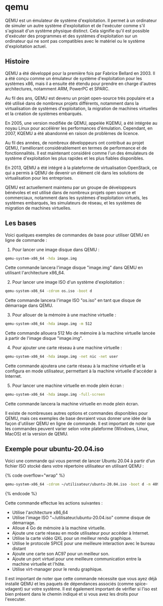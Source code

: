 # qemu

QEMU est un émulateur de système d'exploitation. Il permet à un ordinateur de simuler un autre système d'exploitation et de l'exécuter comme s'il s'agissait d'un système physique distinct. Cela signifie qu'il est possible d'exécuter des programmes et des systèmes d'exploitation sur un ordinateur qui ne sont pas compatibles avec le matériel ou le système d'exploitation actuel.

## Histoire

QEMU a été développé pour la première fois par Fabrice Bellard en 2003. Il a été conçu comme un émulateur de système d'exploitation pour les systèmes x86, mais il a ensuite été étendu pour prendre en charge d'autres architectures, notamment ARM, PowerPC et SPARC.

Au fil des ans, QEMU est devenu un projet open-source très populaire et a été utilisé dans de nombreux projets différents, notamment dans la virtualisation de systèmes d'exploitation, la migration de machines virtuelles et la création de systèmes embarqués.

En 2005, une version modifiée de QEMU, appelée KQEMU, a été intégrée au noyau Linux pour accélérer les performances d'émulation. Cependant, en 2007, KQEMU a été abandonné en raison de problèmes de licence.

Au fil des années, de nombreux développeurs ont contribué au projet QEMU, l'améliorant considérablement en termes de performance et de fonctionnalités. Il est maintenant considéré comme l'un des émulateurs de système d'exploitation les plus rapides et les plus fiables disponibles.

En 2013, QEMU a été intégré à la plateforme de virtualisation OpenStack, ce qui a permis à QEMU de devenir un élément clé dans les solutions de virtualisation pour les entreprises.

QEMU est actuellement maintenu par un groupe de développeurs bénévoles et est utilisé dans de nombreux projets open source et commerciaux, notamment dans les systèmes d'exploitation virtuels, les systèmes embarqués, les simulateurs de réseau, et les systèmes de migration de machines virtuelles.

## Les bases

Voici quelques exemples de commandes de base pour utiliser QEMU en ligne de commande :

1. Pour lancer une image disque dans QEMU :

```bash
qemu-system-x86_64 -hda image.img
```

Cette commande lancera l'image disque "image.img" dans QEMU en utilisant l'architecture x86\_64.

2. Pour lancer une image ISO d'un système d'exploitation :

```bash
qemu-system-x86_64 -cdrom os.iso -boot d
```

Cette commande lancera l'image ISO "os.iso" en tant que disque de démarrage dans QEMU.

3. Pour allouer de la mémoire à une machine virtuelle :

```bash
qemu-system-x86_64 -hda image.img -m 512
```

Cette commande allouera 512 Mo de mémoire à la machine virtuelle lancée à partir de l'image disque "image.img".

4. Pour ajouter une carte réseau à une machine virtuelle :

```bash
qemu-system-x86_64 -hda image.img -net nic -net user
```

Cette commande ajoutera une carte réseau à la machine virtuelle et la configura en mode utilisateur, permettant à la machine virtuelle d'accéder à Internet.

5. Pour lancer une machine virtuelle en mode plein écran :

```bash
qemu-system-x86_64 -hda image.img -full-screen
```

Cette commande lancera la machine virtuelle en mode plein écran.

Il existe de nombreuses autres options et commandes disponibles pour QEMU, mais ces exemples de base devraient vous donner une idée de la façon d'utiliser QEMU en ligne de commande. Il est important de noter que les commandes peuvent varier selon votre plateforme (Windows, Linux, MacOS) et la version de QEMU.

## Exemple pour ubuntu-20.04.iso

Voici une commande qui vous permet de lancer Ubuntu 20.04 à partir d'un fichier ISO stocké dans votre répertoire utilisateur en utilisant QEMU :

{% code overflow="wrap" %}
```bash
qemu-system-x86_64 -cdrom ~/utilisateur/ubuntu-20.04.iso -boot d -m 4096 -net nic -net user -vga qxl -spice port=5930,addr=127.0.0.1,disable-ticketing -soundhw ac97 -device virtio-serial-pci -device virtserialport,chardev=spicechannel0,name=com.redhat.spice.0 -chardev spicevmc,id=spicechannel0,name=vdagent
```
{% endcode %}

Cette commande effectue les actions suivantes :

* Utilise l'architecture x86\_64
* Utilise l'image ISO "\~/utilisateur/ubuntu-20.04.iso" comme disque de démarrage.
* Alloue 4 Go de mémoire à la machine virtuelle.
* Ajoute une carte réseau en mode utilisateur pour accéder à Internet.
* Utilise la carte vidéo QXL pour un meilleur rendu graphique.
* Utilise le protocole SPICE pour une meilleure interaction avec le bureau distant
* Ajoute une carte son AC97 pour un meilleur son.
* Ajoute un port virtuel pour une meilleure communication entre la machine virtuelle et l'hôte.
* Utilise virt-manager pour le rendu graphique.

Il est important de noter que cette commande nécessite que vous ayez déjà installé QEMU et les paquets de dépendances associés (comme spice-vdagent) sur votre système. Il est également important de vérifier si l'iso est bien présent dans le chemin indiqué et si vous avez les droits pour l'executer.
